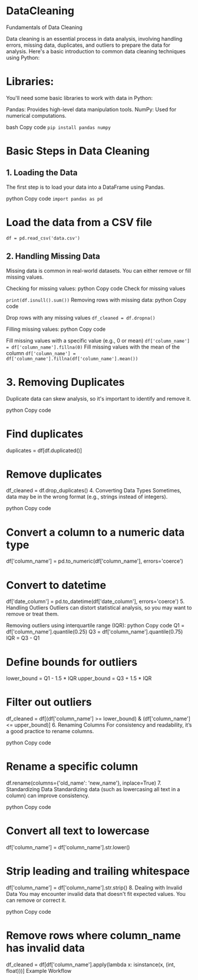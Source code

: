 # DataCleaning
Fundamentals of Data Cleaning

Data cleaning is an essential process in data analysis, involving handling errors, missing data, duplicates, and outliers to prepare the data for analysis. Here's a basic introduction to common data cleaning techniques using Python:

# Libraries:
You'll need some basic libraries to work with data in Python:

Pandas: Provides high-level data manipulation tools.
NumPy: Used for numerical computations.

bash
Copy code
```pip install pandas numpy```

# Basic Steps in Data Cleaning
## 1. Loading the Data
The first step is to load your data into a DataFrame using Pandas.

python
Copy code
```import pandas as pd```

# Load the data from a CSV file
```df = pd.read_csv('data.csv')```

## 2. Handling Missing Data
Missing data is common in real-world datasets. You can either remove or fill missing values.

Checking for missing values:
python
Copy code
Check for missing values

```print(df.isnull().sum())```
Removing rows with missing data:
python
Copy code

Drop rows with any missing values
```df_cleaned = df.dropna()```

Filling missing values:
python
Copy code

Fill missing values with a specific value (e.g., 0 or mean)
```df['column_name'] = df['column_name'].fillna(0)```
Fill missing values with the mean of the column
```df['column_name'] = df['column_name'].fillna(df['column_name'].mean())```

# 3. Removing Duplicates
Duplicate data can skew analysis, so it's important to identify and remove it.

python
Copy code
# Find duplicates
duplicates = df[df.duplicated()]

# Remove duplicates
df_cleaned = df.drop_duplicates()
4. Converting Data Types
Sometimes, data may be in the wrong format (e.g., strings instead of integers).

python
Copy code
# Convert a column to a numeric data type
df['column_name'] = pd.to_numeric(df['column_name'], errors='coerce')

# Convert to datetime
df['date_column'] = pd.to_datetime(df['date_column'], errors='coerce')
5. Handling Outliers
Outliers can distort statistical analysis, so you may want to remove or treat them.

Removing outliers using interquartile range (IQR):
python
Copy code
Q1 = df['column_name'].quantile(0.25)
Q3 = df['column_name'].quantile(0.75)
IQR = Q3 - Q1

# Define bounds for outliers
lower_bound = Q1 - 1.5 * IQR
upper_bound = Q3 + 1.5 * IQR

# Filter out outliers
df_cleaned = df[(df['column_name'] >= lower_bound) & (df['column_name'] <= upper_bound)]
6. Renaming Columns
For consistency and readability, it’s a good practice to rename columns.

python
Copy code
# Rename a specific column
df.rename(columns={'old_name': 'new_name'}, inplace=True)
7. Standardizing Data
Standardizing data (such as lowercasing all text in a column) can improve consistency.

python
Copy code
# Convert all text to lowercase
df['column_name'] = df['column_name'].str.lower()

# Strip leading and trailing whitespace
df['column_name'] = df['column_name'].str.strip()
8. Dealing with Invalid Data
You may encounter invalid data that doesn't fit expected values. You can remove or correct it.

python
Copy code
# Remove rows where column_name has invalid data
df_cleaned = df[df['column_name'].apply(lambda x: isinstance(x, (int, float)))]
Example Workflow
